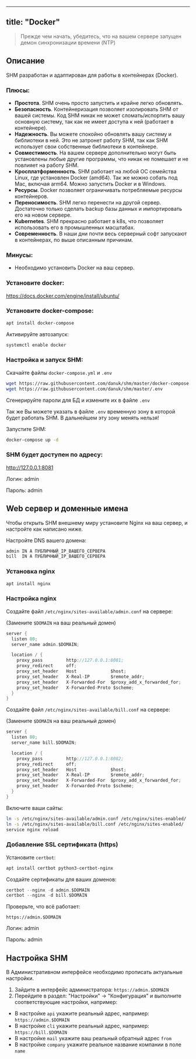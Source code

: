 
---
title: "Docker"
---

> Прежде чем начать, убедитесь, что на вашем сервере запущен демон синхронизации времени (NTP)

## Описание

SHM разработан и адаптирован для работы в контейнерах (Docker).

### Плюсы:
- **Простота**. SHM очень просто запустить и крайне легко обновлять.
- **Безопасность**. Контейнеризация позволяет изолировать SHM от вашей системы. Код SHM никак не может сломать/испортить вашу основную систему, так как не имеет доступа к ней (работает в контейнере). 
- **Надежность**. Вы можете спокойно обновлять вашу систему и библиотеки в ней. Это не затронет работу SHM, так как SHM использует свои собственные библиотеки в контейнере.
- **Совместимость**. На вашем сервере дополнительно могут быть установлены любые другие программы, что никак не помешает и не повлияет на работу SHM.
- **Кросплатформенность**. SHM работает на любой ОС семейства Linux, где установлен Docker (amd64). Так же можно собать под Mac, включая arm64. Можно запустить Docker и в Windows.
- **Ресурсы**. Docker позволяет ограничивать потребляемые ресурсы контейнеров. 
- **Переносимость**. SHM легко перенести на другой сервер. Достаточно только сделать backup базы данных и импортировать его на новом сервере.
- **Kubernetes**. SHM прекрасно работает в k8s, что позволяет использовать его в промышленных масштабах.
- **Современность**. В наши дни почти весь серверный софт запускают в контейнерах, по выше описанным причинам.

### Минусы:
- Необходимо установить Docker на ваш сервер.


### Установите docker:

https://docs.docker.com/engine/install/ubuntu/

### Установите docker-compose:

```bash
apt install docker-compose
```

Активируйте автозапуск:
```bash
systemctl enable docker
```

### Настройка и запуск SHM:

Скачайте файлы `docker-compose.yml` и `.env`

```bash
wget https://raw.githubusercontent.com/danuk/shm/master/docker-compose.yml
wget https://raw.githubusercontent.com/danuk/shm/master/.env
```

Сгенерируйте пароли для БД и измените их в файле `.env`

Так же Вы можете указать в файле `.env` временную зону в которой будет работать SHM. В дальнейшем эту зону менять нельзя!

Запустите SHM:
```bash
docker-compose up -d
```

### SHM будет доступен по адресу:

http://127.0.0.1:8081

Логин: admin

Пароль: admin


## Web сервер и доменные имена

Чтобы открыть SHM внешнему миру установите Nginx на ваш сервер, и настройте как написано ниже.

Настройте DNS вашего домена:
```bash
admin IN A ПУБЛИЧНЫЙ_IP_ВАШЕГО_СЕРВЕРА
bill  IN A ПУБЛИЧНЫЙ_IP_ВАШЕГО_СЕРВЕРА
```

### Установка nginx

```bash
apt install nginx
```

### Настройка nginx

Создайте файл `/etc/nginx/sites-available/admin.conf` на сервере:

(Замените `$DOMAIN` на ваш реальный домен)

```go
server {
  listen 80;
  server_name admin.$DOMAIN;

  location / {
    proxy_pass         http://127.0.0.1:8081;
    proxy_redirect     off;
    proxy_set_header   Host             $host;
    proxy_set_header   X-Real-IP        $remote_addr;
    proxy_set_header   X-Forwarded-For  $proxy_add_x_forwarded_for;
    proxy_set_header   X-Forwarded-Proto $scheme;
  }
}
```

Создайте файл `/etc/nginx/sites-available/bill.conf` на сервере:

(Замените `$DOMAIN` на ваш реальный домен)

```go
server {
  listen 80;
  server_name bill.$DOMAIN;

  location / {
    proxy_pass         http://127.0.0.1:8082;
    proxy_redirect     off;
    proxy_set_header   Host             $host;
    proxy_set_header   X-Real-IP        $remote_addr;
    proxy_set_header   X-Forwarded-For  $proxy_add_x_forwarded_for;
    proxy_set_header   X-Forwarded-Proto $scheme;
  }
}
```

Включите ваши сайты:
```bash
ln -s /etc/nginx/sites-available/admin.conf /etc/nginx/sites-enabled/
ln -s /etc/nginx/sites-available/bill.conf /etc/nginx/sites-enabled/
service nginx reload
```

### Добавление SSL сертификата (https)

Установите `certbot`:
```bash
apt install certbot python3-certbot-nginx
```

Создайте сертификаты для ваших доменов:
```go
certbot --nginx -d admin.$DOMAIN
certbot --nginx -d bill.$DOMAIN
```

Проверьте, что всё работает:

```https://admin.$DOMAIN```

Логин: admin

Пароль: admin

## Настройка SHM

В Административном интерфейсе необходимо прописать актуальные настройки.

1. Зайдите в интерфейс администратора: `https://admin.$DOMAIN`
2. Перейдите в раздел: "Настройки" -> "Конфигурация" и выполните соответствующие настройки, например:
 - В настройке `api` укажите реальный адрес, например: `https://admin.$DOMAIN`
 - В настройке `cli` укажите реальный адрес, например: `https://bill.$DOMAIN`
 - В настройке `mail` укажите ваш реальный обратный адрес `from`
 - В настройке `company` укажите реальное название компании в поле `name`


